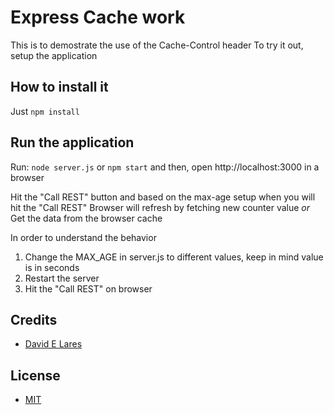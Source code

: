 # Express Cache work

This is to demostrate the use of the Cache-Control header
To try it out, setup the application

## How to install it

Just `npm install`

## Run the application

Run: `node server.js` or `npm start` and then, open http://localhost:3000 in a browser

Hit the "Call REST" button and based on the max-age setup when you will hit the "Call REST" Browser will refresh by fetching new counter value *or* Get the data from the browser cache

In order to understand the behavior
1. Change the MAX_AGE in server.js to different values, keep in mind value is in seconds
2. Restart the server
3. Hit the "Call REST" on browser

## Credits

 - [David E Lares](https://twitter.com/davidlares3)

## License

 - [MIT](https://opensource.org/licenses/MIT)
